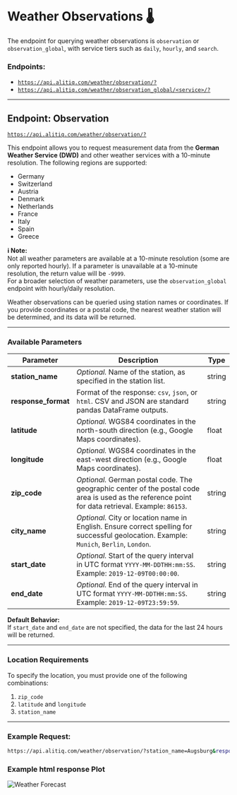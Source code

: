 # Weather Observations 🌡️

The endpoint for querying weather observations is `observation` or `observation_global`, with service tiers such as `daily`, `hourly`, and `search`.

### Endpoints:
- [`https://api.alitiq.com/weather/observation/?`](https://api.alitiq.com/observation/?)
- [`https://api.alitiq.com/weather/observation_global/<service>/?`](https://api.alitiq.com/observation_global/\<service>/?)

---

## Endpoint: Observation

[`https://api.alitiq.com/weather/observation/?`](https://api.alitiq.com/weather/observation/?)

This endpoint allows you to request measurement data from the **German Weather Service (DWD)** and other weather services with a 10-minute resolution. The following regions are supported:

- Germany  
- Switzerland  
- Austria  
- Denmark  
- Netherlands  
- France  
- Italy  
- Spain  
- Greece  

**ℹ️ Note:**  
Not all weather parameters are available at a 10-minute resolution (some are only reported hourly). If a parameter is unavailable at a 10-minute resolution, the return value will be `-9999`.  
For a broader selection of weather parameters, use the `observation_global` endpoint with hourly/daily resolution.

Weather observations can be queried using station names or coordinates. If you provide coordinates or a postal code, the nearest weather station will be determined, and its data will be returned.

---

### Available Parameters

| **Parameter**       | **Description**                                                                                                                                  | **Type**   |
|----------------------|--------------------------------------------------------------------------------------------------------------------------------------------------|------------|
| **station_name**     | *Optional.* Name of the station, as specified in the station list.                                                                               | string     |
| **response_format**  | Format of the response: `csv`, `json`, or `html`. CSV and JSON are standard pandas DataFrame outputs.                                            | string     |
| **latitude**         | *Optional.* WGS84 coordinates in the north-south direction (e.g., Google Maps coordinates).                                                     | float      |
| **longitude**        | *Optional.* WGS84 coordinates in the east-west direction (e.g., Google Maps coordinates).                                                       | float      |
| **zip_code**         | *Optional.* German postal code. The geographic center of the postal code area is used as the reference point for data retrieval. Example: `86153`. | string     |
| **city_name**        | *Optional.* City or location name in English. Ensure correct spelling for successful geolocation. Example: `Munich`, `Berlin`, `London`.         | string     |
| **start_date**       | *Optional.* Start of the query interval in UTC format `YYYY-MM-DDTHH:mm:SS`. Example: `2019-12-09T00:00:00`.                                    | string     |
| **end_date**         | *Optional.* End of the query interval in UTC format `YYYY-MM-DDTHH:mm:SS`. Example: `2019-12-09T23:59:59`.                                      | string     |

**Default Behavior:**  
If `start_date` and `end_date` are not specified, the data for the last 24 hours will be returned.

---

### Location Requirements

To specify the location, you must provide one of the following combinations:  
1. `zip_code`  
2. `latitude` and `longitude`  
3. `station_name`  

---

### Example Request:
```bash
https://api.alitiq.com/weather/observation/?station_name=Augsburg&response_format=html
```


### Example html response Plot

![Weather Forecast](https://docs.alitiq.com/assets/example_html_plot_weather_observations.png)